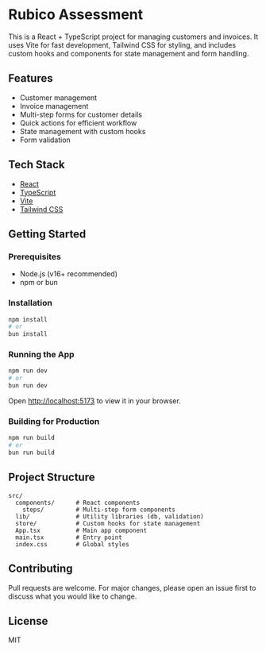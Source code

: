 # Rubico Assessment

This is a React + TypeScript project for managing customers and invoices. It uses Vite for fast development, Tailwind CSS for styling, and includes custom hooks and components for state management and form handling.

## Features
- Customer management 
- Invoice management 
- Multi-step forms for customer details
- Quick actions for efficient workflow
- State management with custom hooks
- Form validation

## Tech Stack
- [React](https://react.dev/)
- [TypeScript](https://www.typescriptlang.org/)
- [Vite](https://vitejs.dev/)
- [Tailwind CSS](https://tailwindcss.com/)

## Getting Started

### Prerequisites
- Node.js (v16+ recommended)
- npm or bun

### Installation

```bash
npm install
# or
bun install
```

### Running the App

```bash
npm run dev
# or
bun run dev
```

Open [http://localhost:5173](http://localhost:5173) to view it in your browser.

### Building for Production

```bash
npm run build
# or
bun run build
```

## Project Structure
```
src/
  components/      # React components
    steps/         # Multi-step form components
  lib/             # Utility libraries (db, validation)
  store/           # Custom hooks for state management
  App.tsx          # Main app component
  main.tsx         # Entry point
  index.css        # Global styles
```

## Contributing
Pull requests are welcome. For major changes, please open an issue first to discuss what you would like to change.

## License
MIT
